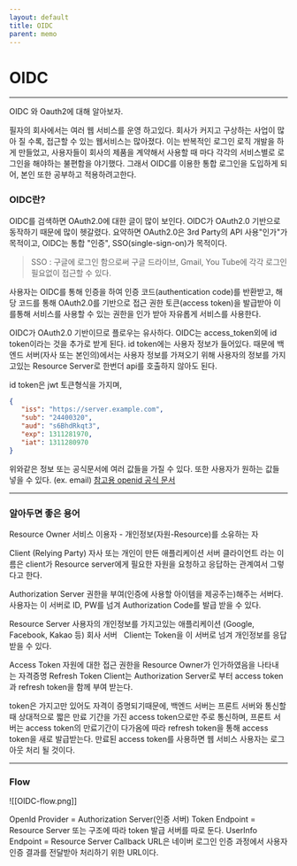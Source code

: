 ```yaml
---
layout: default
title: OIDC
parent: memo
---
```

# OIDC
---

OIDC 와 Oauth2에 대해 알아보자.

필자의 회사에서는 여러 웹 서비스를 운영 하고있다.
회사가 커지고 구상하는 사업이 많아 질 수록, 접근할 수 있는 웹서비스는 많아졌다.
이는 반복적인 로그인 로직 개발을 하게 만들었고,
사용자들이 회사의 제품을 계약해서 사용할 때 마다 각각의 서비스별로 로그인을 해야하는 불편함을 야기했다.
그래서 OIDC를 이용한 통합 로그인을 도입하게 되어, 본인 또한 공부하고 적용하려고한다.
### OIDC란?

OIDC를 검색하면 OAuth2.0에 대한 글이 많이 보인다.
OIDC가 OAuth2.0 기반으로 동작하기 때문에 많이 헷갈렸다.
요약하면 OAuth2.0은 3rd Party의 API 사용"인가"가 목적이고,
OIDC는 통합 "인증", SSO(single-sign-on)가 목적이다.

> SSO : 구글에 로그인 함으로써 구글 드라이브, Gmail, You Tube에 각각 로그인 필요없이 접근할 수 있다.

사용자는 OIDC를 통해 인증을 하여 인증 코드(authentication code)를 반환받고,
해당 코드를 통해 OAuth2.0를 기반으로 접근 권한 토큰(access token)을 발급받아
이를통해 서비스를 사용할 수 있는 권한을 인가 받아 자유롭게 서비스를 사용한다.

OIDC가 OAuth2.0 기반이므로 플로우는 유사하다.
OIDC는 access_token외에 id token이라는 것을 추가로 받게 된다.
id token에는 사용자 정보가 들어있다.
때문에 백엔드 서버(자사 또는 본인의)에서는 사용자 정보를 가져오기 위해
사용자의 정보를 가지고있는 Resource Server로 한번더 api를 호출하지 않아도 된다.

id token은 jwt 토큰형식을 가지며,
```json
{
   "iss": "https://server.example.com",
   "sub": "24400320",
   "aud": "s6BhdRkqt3",
   "exp": 1311281970,
   "iat": 1311280970
}
```
위와같은 정보 또는 공식문서에 여러 값들을 가질 수 있다.
또한 사용자가 원하는 값들 넣을 수 있다. (ex. email)
[참고용 openid 공식 문서](https://openid.net/specs/openid-connect-basic-1_0.html)

---

### 알아두면 좋은 용어

Resource Owner
서비스 이용자 - 개인정보(자원-Resource)를 소유하는 자

Client (Relying Party)
자사 또는 개인이 만든 애플리케이션 서버
클라이언트 라는 이름은 client가 Resource server에게 필요한 자원을 요청하고 응답하는 관계여서 그렇다고 한다.

Authorization Server
권한을 부여(인증에 사용할 아이템을 제공주는)해주는 서버다. 
사용자는 이 서버로 ID, PW를 넘겨 Authorization Code를 발급 받을 수 있다.  

Resource Server
사용자의 개인정보를 가지고있는 애플리케이션 (Google, Facebook, Kakao 등) 회사 서버  
Client는 Token을 이 서버로 넘겨 개인정보를 응답 받을 수 있다.

Access Token
자원에 대한 접근 권한을 Resource Owner가 인가하였음을 나타내는 자격증명
Refresh Token
Client는 Authorization Server로 부터 access token과 refresh token을 함께 부여 받는다.

token은 가지고만 있어도 자격이 증명되기때문에, 백엔드 서버는 프론트 서버와 통신할때
상대적으로 짧은 만료 기간을 가진 access token으로만 주로 통신하며,
프론트 서버는 access token의 만료기간이 다가옴에 따라 refresh token을 통해 access token을 새로 발급받는다.
만료된 access token를 사용하면 웹 서비스 사용자는 로그아웃 처리 될 것이다.

---

### Flow

![[OIDC-flow.png]]

OpenId Provider = Authorization Server(인증 서버)
Token Endpoint = Resource Server 또는 구조에 따라 token 발급 서버를 따로 둔다.
UserInfo Endpoint = Resource Server
Callback URL은 네이버 로그인 인증 과정에서 사용자 인증 결과를 전달받아 처리하기 위한 URL이다.



